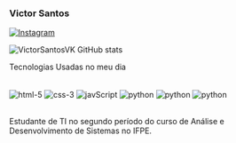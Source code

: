 ### Victor Santos 

[![Instagram](https://img.shields.io/badge/Instagram-E4405F?style=for-the-badge&logo=instagram&logoColor=white)](https://www.instagram.com/victorsx10/)

![VictorSantosVK GitHub stats](https://github-readme-stats.vercel.app/api?username=VictorSantosVK&show_icons=true&theme=dark)



Tecnologias Usadas no meu dia

<div style="display:inline_block>"></br>
<img align="center"  alt="html-5" src="https://img.shields.io/badge/HTML5-E34F26?style=for-the-badge&logo=html5&logoColor=white">
<img align="center"  alt="css-3" src="https://img.shields.io/badge/CSS3-1572B6?style=for-the-badge&logo=css3&logoColor=white">
<img align="center"  alt="javScript" src="https://img.shields.io/badge/JavaScript-323330?style=for-the-badge&logo=javascript&logoColor=F7DF1E">
<img align="center"  alt="python" src="https://img.shields.io/badge/Python-14354C?style=for-the-badge&logo=python&logoColor=white">
<img align="center"  alt="python" src="https://img.shields.io/badge/React-20232A?style=for-the-badge&logo=react&logoColor=61DAFB">
<img align="center"  alt="python" src="https://img.shields.io/badge/Node.js-43853D?style=for-the-badge&logo=node.js&logoColor=white">
</div></br>

Estudante de TI no segundo período do curso de Análise e Desenvolvimento de Sistemas no IFPE.
